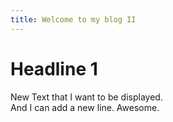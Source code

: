```yaml
---
title: Welcome to my blog II
---
```

# Headline 1
New Text that I want to be displayed.  
And I can add a new line. Awesome.

